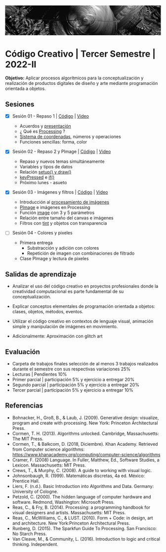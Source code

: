 ![portada](https://github.com/EmilioOcelotl/cc4-di-2022-2/blob/main/img/of13.png)

# Código Creativo | Tercer Semestre | 2022-II

**Objetivo:** Aplicar procesos algorítmicos para la conceptualización y realización de productos digitales de diseño y arte mediante programación orientada a objetos.

## Sesiones

- [x] Sesión 01 - Repaso 1 | [Código](https://gist.github.com/EmilioOcelotl/751a87048a059c0872e79805f7a8e439) | [Video](https://drive.google.com/file/d/1WoJA-Dkz-2ZK_7FJzvuvwNz5vC3SWUw-/view?usp=sharing)
  - Acuerdos y [presentación](https://ocelotl.cc/)
  - ¿ Qué es [Processing](https://processing.org/) ?
  - [Sistema de coordenadas](https://processing.org/tutorials/coordinatesystemandshapes), números y operaciones
  - Funciones sencillas: forma, color

- [x] Sesión 02 - Repaso 2 y PImage | [Código](https://gist.github.com/EmilioOcelotl/0f53b6c74e5cc3d0899fba3e7895cbce) | [Video](https://drive.google.com/file/d/1J_0uiYch3TtTzsyvd6r-5UtAW74AxhrZ/view?usp=sharing) 
  - Repaso y nuevos temas simultáneamente
  - Variables y tipos de datos
  - Relación [setup() y draw()](https://processing.org/examples/setupdraw.html)
  - [keyPressed](https://processing.org/reference/keyPressed_.html) e [if()](https://processing.org/reference/if.html)
  - Próximo lunes - asueto 

- [x] Sesión 03 - Imágenes y filtros | [Código](https://gist.github.com/EmilioOcelotl/bd837c6758ff6fb810d05d0872fb01e3) | [Video](https://drive.google.com/file/d/1K6pEsdevtW8X2bGjoADdQEasYPn3ClTa/view?usp=sharing) 
  - Introducción al [procesamiento de imágenes](https://processing.org/tutorials/pixels)  
  - [PImage](https://processing.org/reference/PImage.html) e imágenes en Processing
  - Función [image](https://processing.org/reference/image_.html) con 3 y 5 parámetros
  - Relación entre tamaño del canvas e imágenes 
  - Filtros con [tint](https://processing.org/reference/tint_.html) y objetos con transparencia

- [ ] Sesión 04 - Colores y pixeles
  - Primera entrega
    - Substracción y adición con colores
    - Repetición de imagen con combinaciones de filtrado
  - Clase PImage y lectura de pixeles

## Salidas de aprendizaje

- Analizar el uso del código creativo en proyectos profesionales donde la creatividad computacional es parte fundamental de su conceptualización.
- Explicar conceptos elementales de programación orientada a objetos: clases, objetos, métodos, eventos.
- Utilizar el código creativo en contextos de lenguaje visual, animación simple y manipulación de imágenes en movimiento.

- Adicionalmente: Aproximación con glitch art 

## Evaluación

- Carpeta de trabajos finales selección de al menos 3 trabajos realizados durante el semestre con sus respectivas variaciones 25%
- Lecturas | Pendientes 10%
- Primer parcial | participación 5% y ejercicio a entregar 20%
- Segundo parcial | participación 5% y ejercicio a entregar 20%
- Tercer parcial | participación 5% y ejercicio a entregar 10%

## Referencias 

- Bohnacker, H., Groß, B., & Laub, J. (2009). Generative design: visualize, program and create with processing. New York: Princeton Architectural Press.
- Cormen, T. H. (2013). Algorithms unlocked. Cambridge, Massachusetts: The MIT Press.
- Cormen, T., & Balkcom, D. (2018, Diciembre). Khan Academy. Retrieved from Computer science algorithms: https://www.khanacademy.org/computing/computer-science/algorithms
- Cramer, F. (2008) Language. In Fuller, Matthew, Ed., Software Studies, a Lexicon. Massachusetts: MIT Press. 
- Crews, T., & Murphy, C. (2008). A guide to working with visual logic.
- Johnsonbaugh, R. (1999). Matemáticas discretas, 4a ed. México: Prentice Hall.
- Liers, F. (n.d.). Basic Introduction into Algorithms and Data. Germany: University of Cologne.
- Petzold, C. (2000). The hidden language of computer hardware and software. Redmond, Washington: Microsoft Press.
- Reas, C., & Fry, B. (2014). Processing: a programming handbook for visual designers and artists. Massachusetts: MIT Press.
- Reas, C., McWilliams, C., & LUST. (2010). Form + Code: in design, art and architecture. New York:Princeton Architectural Press.
- Runberg, D. (2015). The Sparkfun Guide To Processing. San Francisco: No Starch Press. 
- Van Cleave, M., & Community, L. (2016). Introduction to logic and critical thinking. Independent.